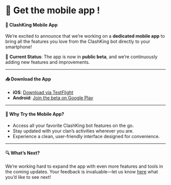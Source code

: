# 📱 Get the mobile app !

#### **📱 ClashKing Mobile App**

We’re excited to announce that we’re working on a **dedicated mobile app** to bring all the features you love from the ClashKing bot directly to your smartphone!

🚀 **Current Status**: The app is now in **public beta**, and we’re continuously adding new features and improvements.

***

#### **📥 Download the App**

* **iOS**: [Download via TestFlight](https://testflight.apple.com/join/6Q8dfnMX)
* **Android**: [Join the beta on Google Play](https://play.google.com/apps/testing/com.clashking.clashkingapp)

***

#### **🌟 Why Try the Mobile App?**

* Access all your favorite ClashKing bot features on the go.
* Stay updated with your clan’s activities wherever you are.
* Experience a clean, user-friendly interface designed for convenience.

***

#### **🔍 What’s Next?**

We’re working hard to expand the app with even more features and tools in the coming updates. Your feedback is invaluable—let us know [here](https://clashkingapp.features.vote/board) what you’d like to see next!
